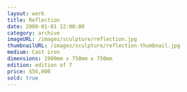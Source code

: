 ```yaml
---
layout: work
title: Reflection
date: 2008-01-01 12:00:00
category: archive
imageURL: /images/sculpture/reflection.jpg
thumbnailURL: /images/sculpture/reflection-thumbnail.jpg
medium: Cast iron
dimensions: 1900mm x 750mm x 750mm
edition: edition of 7
price: $56,000
sold: true
---
```

